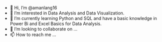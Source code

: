 - 👋 Hi, I’m @amanlang16
- 👀 I’m interested in Data Analysis and Data Visualization.
- 🌱 I’m currently learning Python and SQL and have a basic knowledge in Power Bi and Excel Basics for Data Analysis.
- 💞️ I’m looking to collaborate on ...
- 📫 How to reach me ...

<!---
amanlang16/amanlang16 is a ✨ special ✨ repository because its `README.md` (this file) appears on your GitHub profile.
You can click the Preview link to take a look at your changes.
--->
